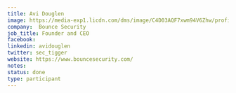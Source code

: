 ```yaml
---
title: Avi Douglen
image: https://media-exp1.licdn.com/dms/image/C4D03AQF7xwm94V6Zhw/profile-displayphoto-shrink_800_800/0?e=1596672000&v=beta&t=6Lem2nhxbfkGL12AQnHiCswkBvRbCZslvDsvoykBFt8
company:  Bounce Security
job_title: Founder and CEO
facebook:
linkedin: avidouglen
twitter: sec_tigger
website: https://www.bouncesecurity.com/
notes:
status: done
type: participant
---
```


<!-- put more details about participant here -->
